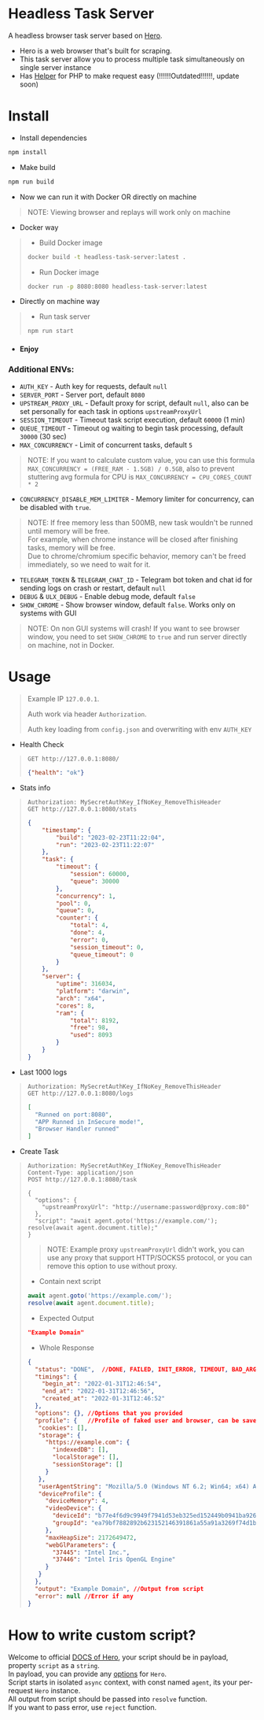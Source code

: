 # Headless Task Server

A headless browser task server based on [Hero](https://github.com/ulixee/hero).

- Hero is a web browser that's built for scraping.
- This task server allow you to process multiple task simultaneously on single server instance
- Has [Helper](https://github.com/luka-dev/headless-task-server-php#helpers) for PHP to make request easy (!!!!!!Outdated!!!!!!, update soon)

# Install

- Install dependencies

```bash
npm install
```

- Make build

```bash
npm run build
```

- Now we can run it with Docker OR directly on machine
> NOTE: Viewing browser and replays will work only on machine

- Docker way
> 
> - Build Docker image
> ```bash
> docker build -t headless-task-server:latest . 
> ```
> - Run Docker image
> ```bash
> docker run -p 8080:8080 headless-task-server:latest
> ```

- Directly on machine way
> - Run task server
>
> ```bash
> npm run start
> ```

- #### Enjoy

### Additional ENVs:
- `AUTH_KEY` - Auth key for requests, default `null`
- `SERVER_PORT` - Server port, default `8080`
- `UPSTREAM_PROXY_URL` - Default proxy for script, default `null`, also can be set personally for each task in options `upstreamProxyUrl`
- `SESSION_TIMEOUT` - Timeout task script execution, default `60000` (1 min)
- `QUEUE_TIMEOUT` - Timeout og waiting to begin task processing, default `30000` (30 sec)
- `MAX_CONCURRENCY` - Limit of concurrent tasks, default `5`
> NOTE: If you want to calculate custom value, you can use this formula `MAX_CONCURRENCY = (FREE_RAM - 1.5GB) / 0.5GB`, also to prevent stuttering avg formula for CPU is `MAX_CONCURRENCY = CPU_CORES_COUNT * 2`
- `CONCURRENCY_DISABLE_MEM_LIMITER` - Memory limiter for concurrency, can be disabled with `true`.
> NOTE: If free memory less than 500MB, new task wouldn't be runned until memory will be free.\
> For example, when chrome instance will be closed after finishing tasks, memory will be free.\
> Due to chrome/chromium specific behavior, memory can't be freed immediately, so we need to wait for it.
- `TELEGRAM_TOKEN` & `TELEGRAM_CHAT_ID` - Telegram bot token and chat id for sending logs on crash or restart, default `null`
- `DEBUG` & `ULX_DEBUG` - Enable debug mode, default `false`
- `SHOW_CHROME` - Show browser window, default `false`. Works only on systems with GUI
> NOTE: On non GUI systems will crash! If you want to see browser window, you need to set `SHOW_CHROME` to `true` and run server directly on machine, not in Docker.



# Usage

> Example IP `127.0.0.1`.
>
> Auth work via header `Authorization`.
>
> Auth key loading from `config.json` and overwriting with env `AUTH_KEY`

- Health Check

> ```http request 
> GET http://127.0.0.1:8080/
> ```
>
> ```json
> {"health": "ok"}
> ```

- Stats info
> ```http request
> Authorization: MySecretAuthKey_IfNoKey_RemoveThisHeader
> GET http://127.0.0.1:8080/stats
> ```
>
> 
> ```json
> {
>     "timestamp": {
>         "build": "2023-02-23T11:22:04",
>         "run": "2023-02-23T11:22:07"
>     },
>     "task": {
>         "timeout": {
>             "session": 60000,
>             "queue": 30000
>         },
>         "concurrency": 1,
>         "pool": 0,
>         "queue": 0,
>         "counter": {
>             "total": 4,
>             "done": 4,
>             "error": 0,
>             "session_timeout": 0,
>             "queue_timeout": 0
>         }
>     },
>     "server": {
>         "uptime": 316034,
>         "platform": "darwin",
>         "arch": "x64",
>         "cores": 8,
>         "ram": {
>             "total": 8192,
>             "free": 98,
>             "used": 8093
>         }
>     }
> }


- Last 1000 logs
> ```http request
> Authorization: MySecretAuthKey_IfNoKey_RemoveThisHeader
> GET http://127.0.0.1:8080/logs
> ```
>
>
> ```json
> [
>   "Runned on port:8080",
>   "APP Runned in InSecure mode!",
>   "Browser Handler runned"
> ]
> ```


- Create Task
> ```http request
> Authorization: MySecretAuthKey_IfNoKey_RemoveThisHeader
> Content-Type: application/json
> POST http://127.0.0.1:8080/task
> 
> {
>   "options": {
>     "upstreamProxyUrl": "http://username:password@proxy.com:80"
>   },
>   "script": "await agent.goto('https://example.com/'); resolve(await agent.document.title);"
> }
> ```
> > NOTE: Example proxy `upstreamProxyUrl` didn't work, you can use any proxy that support HTTP/SOCKS5 protocol, or you can remove this option to use without proxy.
> - Contain next script
> ```js
> await agent.goto('https://example.com/');
> resolve(await agent.document.title);
> ```
> - Expected Output
> ```json
> "Example Domain"
> ```
> - Whole Response
> ```json
> {
>   "status": "DONE",  //DONE, FAILED, INIT_ERROR, TIMEOUT, BAD_ARGS
>   "timings": {
>     "begin_at": "2022-01-31T12:46:54",
>     "end_at": "2022-01-31T12:46:56",
>     "created_at": "2022-01-31T12:46:52"
>   },
>   "options": {}, //Options that you provided
>   "profile": {   //Profile of faked user and browser, can be saved for future use as same user.
>    "cookies": [],
>    "storage": {
>      "https://example.com": {
>        "indexedDB": [],
>        "localStorage": [],
>        "sessionStorage": []
>      }
>    },
>    "userAgentString": "Mozilla/5.0 (Windows NT 6.2; Win64; x64) AppleWebKit/537.36 (KHTML, like Gecko) Chrome/108.0.0.0 Safari/537.36",
>    "deviceProfile": {
>      "deviceMemory": 4,
>      "videoDevice": {
>        "deviceId": "b77e4f6d9c9949f7941d53eb325ed152449b0941ba9268d75cae92f181f4995c",
>        "groupId": "ea79bf7882892b623152146391861a55a91a3269f74d1bfd09eaaf316669cb1e"
>      },
>      "maxHeapSize": 2172649472,
>      "webGlParameters": {
>        "37445": "Intel Inc.",
>        "37446": "Intel Iris OpenGL Engine"
>      }
>    }
>   },
>   "output": "Example Domain", //Output from script
>   "error": null //Error if any
> }
> ```

# How to write custom script?
Welcome to official [DOCS of Hero](https://ulixee.org/docs/hero/basic-client/hero), your script should be in payload, property `script` as a `string`.\
In payload, you can provide any [options](https://ulixee.org/docs/hero/basic-client/hero#constructor) for `Hero`.\
Script starts in isolated `async` context, with const named `agent`, its your per-request `Hero` instance.\
All output from script should be passed into `resolve` function.\
If you want to pass error, use `reject` function.